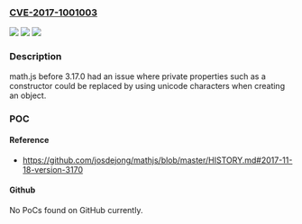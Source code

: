 ### [CVE-2017-1001003](https://cve.mitre.org/cgi-bin/cvename.cgi?name=CVE-2017-1001003)
![](https://img.shields.io/static/v1?label=Product&message=math.js&color=blue)
![](https://img.shields.io/static/v1?label=Version&message=n%2Fa&color=blue)
![](https://img.shields.io/static/v1?label=Vulnerability&message=CWE-88%3A%20Argument%20Injection%20or%20Modification&color=brighgreen)

### Description

math.js before 3.17.0 had an issue where private properties such as a constructor could be replaced by using unicode characters when creating an object.

### POC

#### Reference
- https://github.com/josdejong/mathjs/blob/master/HISTORY.md#2017-11-18-version-3170

#### Github
No PoCs found on GitHub currently.

